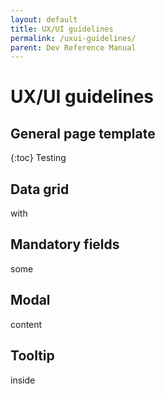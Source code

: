 ```yaml
---
layout: default
title: UX/UI guidelines
permalink: /uxui-guidelines/
parent: Dev Reference Manual
---
```

# UX/UI guidelines

## General page template
{:toc}
Testing

## Data grid
with

## Mandatory fields
some


## Modal
content

## Tooltip
inside